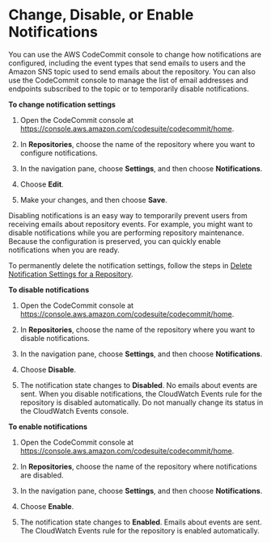 # Change, Disable, or Enable Notifications<a name="how-to-repository-email-console-edit"></a>

You can use the AWS CodeCommit console to change how notifications are configured, including the event types that send emails to users and the Amazon SNS topic used to send emails about the repository\. You can also use the CodeCommit console to manage the list of email addresses and endpoints subscribed to the topic or to temporarily disable notifications\. <a name="how-to-repository-email-change-console"></a>

**To change notification settings**

1. Open the CodeCommit console at [https://console\.aws\.amazon\.com/codesuite/codecommit/home](https://console.aws.amazon.com/codesuite/codecommit/home)\.

1. In **Repositories**, choose the name of the repository where you want to configure notifications\. 

1. In the navigation pane, choose **Settings**, and then choose **Notifications**\.

1. Choose **Edit**\.

1. Make your changes, and then choose **Save**\.

Disabling notifications is an easy way to temporarily prevent users from receiving emails about repository events\. For example, you might want to disable notifications while you are performing repository maintenance\. Because the configuration is preserved, you can quickly enable notifications when you are ready\.

To permanently delete the notification settings, follow the steps in [Delete Notification Settings for a Repository](how-to-repository-email-delete.md)\. <a name="how-to-repository-email-disable-console"></a>

**To disable notifications**

1. Open the CodeCommit console at [https://console\.aws\.amazon\.com/codesuite/codecommit/home](https://console.aws.amazon.com/codesuite/codecommit/home)\.

1. In **Repositories**, choose the name of the repository where you want to disable notifications\. 

1. In the navigation pane, choose **Settings**, and then choose **Notifications**\.

1. Choose **Disable**\. 

1. The notification state changes to **Disabled**\. No emails about events are sent\. When you disable notifications, the CloudWatch Events rule for the repository is disabled automatically\. Do not manually change its status in the CloudWatch Events console\.<a name="how-to-repository-email-enable-console"></a>

**To enable notifications**

1. Open the CodeCommit console at [https://console\.aws\.amazon\.com/codesuite/codecommit/home](https://console.aws.amazon.com/codesuite/codecommit/home)\.

1. In **Repositories**, choose the name of the repository where notifications are disabled\. 

1. In the navigation pane, choose **Settings**, and then choose **Notifications**\.

1. Choose **Enable**\. 

1. The notification state changes to **Enabled**\. Emails about events are sent\. The CloudWatch Events rule for the repository is enabled automatically\.